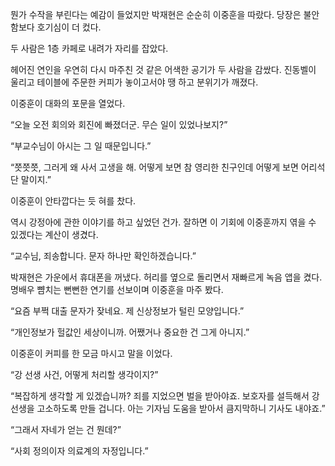 뭔가 수작을 부린다는 예감이 들었지만 박재현은 순순히 이중훈을 따랐다. 당장은 불안함보다 호기심이 더 컸다.

두 사람은 1층 카페로 내려가 자리를 잡았다.

헤어진 연인을 우연히 다시 마주친 것 같은 어색한 공기가 두 사람을 감쌌다. 진동벨이 울리고 테이블에 주문한 커피가 놓이고서야 땡 하고 분위기가 깨졌다.

이중훈이 대화의 포문을 열었다.

“오늘 오전 회의와 회진에 빠졌더군. 무슨 일이 있었나보지?”

“부교수님이 아시는 그 일 때문입니다.”

“쯧쯧쯧, 그러게 왜 사서 고생을 해. 어떻게 보면 참 영리한 친구인데 어떻게 보면 어리석단 말이지.”

이중훈이 안타깝다는 듯 혀를 찼다.

역시 강정아에 관한 이야기를 하고 싶었던 건가. 잘하면 이 기회에 이중훈까지 엮을 수 있겠다는 계산이 생겼다.

“교수님, 죄송합니다. 문자 하나만 확인하겠습니다.”

박재현은 가운에서 휴대폰을 꺼냈다. 허리를 옆으로 돌리면서 재빠르게 녹음 앱을 켰다. 명배우 뺨치는 뻔뻔한 연기를 선보이며 이중훈을 마주 봤다.

“요즘 부쩍 대출 문자가 잦네요. 제 신상정보가 털린 모양입니다.”

“개인정보가 헐값인 세상이니까. 어쨌거나 중요한 건 그게 아니지.”

이중훈이 커피를 한 모금 마시고 말을 이었다.

“강 선생 사건, 어떻게 처리할 생각이지?”

“복잡하게 생각할 게 있겠습니까? 죄를 지었으면 벌을 받아야죠. 보호자를 설득해서 강 선생을 고소하도록 만들 겁니다. 아는 기자님 도움을 받아서 큼지막하니 기사도 내야죠.”

“그래서 자네가 얻는 건 뭔데?”

“사회 정의이자 의료계의 자정입니다.”